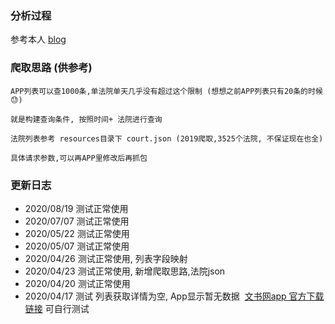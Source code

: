### 分析过程

参考本人  [blog](https://blog.csdn.net/weixin_38737912/article/details/105253563)

### 爬取思路 (供参考)

    APP列表可以查1000条,单法院单天几乎没有超过这个限制 (想想之前APP列表只有20条的时候😓)
    
    就是构建查询条件, 按照时间+ 法院进行查询
    
    法院列表参考 resources目录下 court.json (2019爬取,3525个法院, 不保证现在也全)
    
    具体请求参数,可以再APP里修改后再抓包

### 更新日志
- 2020/08/19 测试正常使用
- 2020/07/07 测试正常使用
- 2020/05/22 测试正常使用
- 2020/05/07 测试正常使用
- 2020/04/26 测试正常使用, 列表字段映射
- 2020/04/23 测试正常使用, 新增爬取思路,法院json
- 2020/04/20 测试正常使用
- 2020/04/17 测试 列表获取详情为空, App显示暂无数据
​                [文书网app 官方下载链接]( http://wenshu.court.gov.cn/MobilePage/mobile.html)    可自行测试





